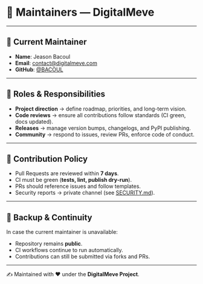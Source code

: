 # 👥 Maintainers — DigitalMeve

---

## 🔑 Current Maintainer

- **Name**: Jeason Bacoul
- **Email**: contact@digitalmeve.com
- **GitHub**: [@BACOUL](https://github.com/BACOUL)

---

## 📌 Roles & Responsibilities

- **Project direction** → define roadmap, priorities, and long-term vision.
- **Code reviews** → ensure all contributions follow standards (CI green, docs updated).
- **Releases** → manage version bumps, changelogs, and PyPI publishing.
- **Community** → respond to issues, review PRs, enforce code of conduct.

---

## 📜 Contribution Policy

- Pull Requests are reviewed within **7 days**.
- CI must be green (**tests, lint, publish dry-run**).
- PRs should reference issues and follow templates.
- Security reports → private channel (see [SECURITY.md](SECURITY.md)).

---

## 🔄 Backup & Continuity

In case the current maintainer is unavailable:

- Repository remains **public**.
- CI workflows continue to run automatically.
- Contributions can still be submitted via forks and PRs.

---

✍️ Maintained with ❤️ under the **DigitalMeve Project**.
